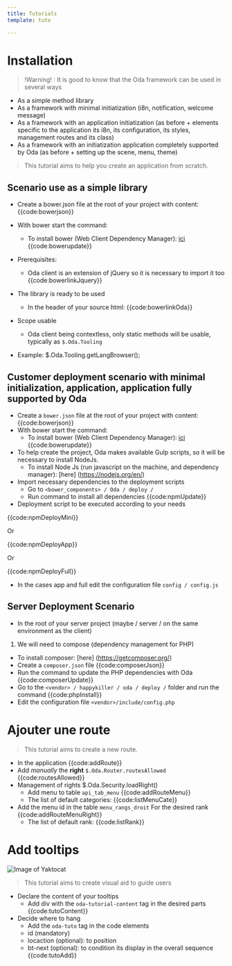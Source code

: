 ```yaml
---
title: Tutorials
template: tuto

---
```


# Installation

> !Warning! : It is good to know that the Oda framework can be used in several ways

* As a simple method library
* As a framework with minimal initiatization (i8n, notification, welcome message)
* As a framework with an application initiatization (as before + elements specific to the application its i8n, its configuration, its styles, management routes and its class)
* As a framework with an initiatization application completely supported by Oda (as before + setting up the scene, menu, theme)

> This tutorial aims to help you create an application from scratch.

## Scenario use as a simple library

* Create a bower.json file at the root of your project with content: {{code:bowerjson}}
* With bower start the command:
  * To install bower (Web Client Dependency Manager): [ici](http://bower.io/#install-bower)
{{code:bowerupdate}}
* Prerequisites:
  * Oda client is an extension of jQuery so it is necessary to import it too 
{{code:bowerlinkJquery}}
* The library is ready to be used
  * In the header of your source html: 
{{code:bowerlinkOda}}
* Scope usable
  * Oda client being contextless, only static methods will be usable, typically as `$.Oda.Tooling`


* Example: $.Oda.Tooling.getLangBrowser();

## Customer deployment scenario with minimal initialization, application, application fully supported by Oda

* Create a `bower.json` file at the root of your project with content: 
{{code:bowerjson}}
* With bower start the command:
  * To install bower (Web Client Dependency Manager): [ici](http://bower.io/#install-bower) 
{{code:bowerupdate}}
* To help create the project, Oda makes available Gulp scripts, so it will be necessary to install NodeJs.
  * To install Node Js (run javascript on the machine, and dependency manager): [here] (https://nodejs.org/en/)
* Import necessary dependencies to the deployment scripts
  * Go to `<bower_components> / Oda / deploy /`
  * Run command to install all dependencies {{code:npmUpdate}}
* Deployment script to be executed according to your needs

{{code:npmDeployMini}}

Or

{{code:npmDeployApp}}

Or 

{{code:npmDeployFull}}

* In the cases app and full edit the configuration file `config / config.js`

## Server Deployment Scenario

* In the root of your server project (maybe / server / on the same environment as the client)
1. We will need to compose (dependency management for PHP)
  * To install composer: [here] (https://getcomposer.org/)
* Create a `composer.json` file 
{{code:composerJson}}
* Run the command to update the PHP dependencies with Oda 
{{code:composerUpdate}}
* Go to the `<vendor> / happykiller / oda / deploy /` folder and run the command 
{{code:phpInstall}}
* Edit the configuration file `<vendor>/include/config.php`

# Ajouter une route

> This tutorial aims to create a new route.

* In the application
{{code:addRoute}}
* Add *manually* the **right** `$.Oda.Router.routesAllowed` 
{{code:routesAllowed}}
* Management of rights $.Oda.Security.loadRight()
  * Add menu to table `api_tab_menu` 
{{code:addRouteMenu}}
  * The list of default categories: 
{{code:listMenuCate}}
* Add the menu id in the table `menu_rangs_droit` For the desired rank 
{{code:addRouteMenuRight}}
  * The list of default rank: 
{{code:listRank}}

# Add tooltips

![Image of Yaktocat](../content/img/tuto.gif)

> This tutorial aims to create visual aid to guide users

* Declare the content of your tooltips
  * Add div with the `oda-tutorial-content` tag in the desired parts 
{{code:tutoContent}}  
* Decide where to hang
  * Add the `oda-tuto` tag in the code elements
  * id (mandatory)
  * locaction (optional): to position
  * bt-next (optional): to condition its display in the overall sequence 
{{code:tutoAdd}}